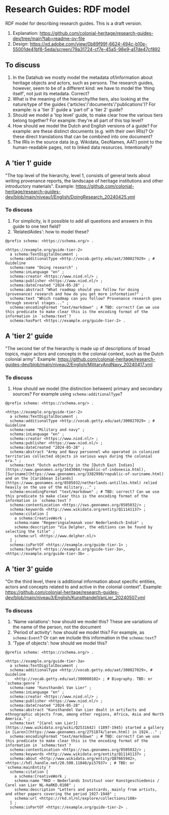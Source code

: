 # Research Guides: RDF model

RDF model for describing research guides. This is a draft version.

1. Explanation: https://github.com/colonial-heritage/research-guides-dev/tree/main?tab=readme-ov-file
1. Design: https://xd.adobe.com/view/0b89f99f-6624-494c-b10e-55001de41bf8-5eda/screen/79a31724-cf7e-45a5-98e9-a17de47cf892

## To discuss

1. In the Datahub we mostly model the metadata of/information about heritage objects and actors, such as persons. The research guides, however, seem to be of a different kind: we have to model the 'thing itself', not just its metadata. Correct?
1. What is the meaning of the hierarchy/the tiers, also looking at the nature/type of the guides ('articles'/'documents'/'publications')? For example: is a 'tier 3' guide a 'part of' a 'tier 2' guide?
1. Should we model a 'top level' guide, to make clear how the various tiers belong together? For example: they're all part of this top level?
1. How should we model the Dutch and English versions of a guide? For example: are these distinct documents (e.g. with their own IRIs)? Or these direct translations that can be combined into one document?
1. The IRIs in the source data (e.g. Wikidata, GeoNames, AAT) point to the human-readable pages, not to linked data resources. Intentionally?

## A 'tier 1' guide

"The top level of the hierarchy, level 1, consists of general texts about writing provenance reports, the landscape of heritage institutions and other introductory materials". Example: https://github.com/colonial-heritage/research-guides-dev/blob/main/niveau1/English/DoingResearch_20240425.yml

### To discuss

1. For simplicity, is it possible to add all questions and answers in this guide to one text field?
1. 'RelatedAides': how to model these?

```turtle
@prefix schema: <https://schema.org/> .

<https://example.org/guide-tier-2>
  a schema:TextDigitalDocument ;
  schema:additionalType <http://vocab.getty.edu/aat/300027029> ; # Guideline
  schema:name "Doing research" ;
  schema:inLanguage "en" ;
  schema:creator <https://www.niod.nl/> ;
  schema:publisher <https://www.niod.nl/> ;
  schema:dateCreated "2024-05-28" ;
  schema:abstract "What roadmap should you follow for doing (provenance) research and how do you get more information?" ;
  schema:text "Which roadmap can you follow? Provenance research goes through several stages..." ;
  schema:encodingFormat "text/markdown" ; # TBD: correct? Can we use this predicate to make clear this is the encoding format of the information in `schema:text`?
  schema:hasPart <https://example.org/guide-tier-2> .
```

## A 'tier 2' guide

"The second tier of the hierarchy is made up of descriptions of broad topics, major actors and concepts in the colonial context, such as the Dutch colonial army". Example: https://github.com/colonial-heritage/research-guides-dev/blob/main/niveau2/English/MilitaryAndNavy_20240417.yml

### To discuss

1. How should we model (the distinction between) primary and secondary sources? For example using `schema:additionalType`?

```turtle
@prefix schema: <https://schema.org/> .

<https://example.org/guide-tier-2>
  a schema:TextDigitalDocument ;
  schema:additionalType <http://vocab.getty.edu/aat/300027029> ; # Guideline
  schema:name "Military and navy" ;
  schema:inLanguage "en" ;
  schema:creator <https://www.niod.nl/> ;
  schema:publisher <https://www.niod.nl/> ;
  schema:dateCreated "2024-05-28" ;
  schema:abstract "Army and Navy personnel who operated in colonized territories collected objects in various ways during the colonial era." ;
  schema:text "Dutch authority in the [Dutch East Indies](https://www.geonames.org/1643084/republic-of-indonesia.html), [Suriname](https://www.geonames.org/3382998/republic-of-suriname.html) and on the [Caribbean Islands](https://www.geonames.org/8505032/netherlands-antilles.html) relied heavily on the use of the military..." ;
  schema:encodingFormat "text/markdown" ; # TBD: correct? Can we use this predicate to make clear this is the encoding format of the information in `schema:text`?
  schema:contentLocation <https://sws.geonames.org/8505032/> ;
  schema:keywords <http://www.wikidata.org/entity/Q11141137> ;
  schema:citation [
    a schema:CreativeWork ;
    schema:name "Regeeringsalmanak voor Nederlandsch-Indië" ;
    schema:description "Via Delpher, the editions can be found by selecting the title" ;
    schema:url <https://www.delpher.nl/>
  ] ;
  schema:isPartOf <https://example.org/guide-tier-1> ;
  schema:hasPart <https://example.org/guide-tier-3a>, <https://example.org/guide-tier-3b> .
```

## A 'tier 3' guide

"On the third level, there is additional information about specific entities, actors and concepts related to and active in the colonial context". Example: https://github.com/colonial-heritage/research-guides-dev/blob/main/niveau3/English/KunsthandelVanLier_20240507.yml

### To discuss

1. 'Name variations': how should we model this? These are variations of the name of the person, not the document
1. 'Period of activity': how should we model this? For example, as `schema:Event`? Or can we include this information in the `schema:text`?
1. 'Type of objects': how should we model this?

```turtle
@prefix schema: <https://schema.org/> .

<https://example.org/guide-tier-3a>
  a schema:TextDigitalDocument ;
  schema:additionalType <http://vocab.getty.edu/aat/300027029>, # Guideline
    <http://vocab.getty.edu/aat/300080102> ; # Biography. TBD: or `schema:genre`?
  schema:name "Kunsthandel Van Lier" ;
  schema:inLanguage "en" ;
  schema:creator <https://www.niod.nl/> ;
  schema:publisher <https://www.niod.nl/> ;
  schema:dateCreated "2024-05-28" ;
  schema:abstract "Kunsthandel Van Lier dealt in artifacts and ethnographic objects from, among other regions, Africa, Asia and North America." ;
  schema:text "[Carel van Lier]](https://www.wikidata.org/wiki/Q2531642) (1897-1945) started a gallery in [Laren](https://www.geonames.org/2751874/laren.html) in 1924..." ;
  schema:encodingFormat "text/markdown" ; # TBD: correct? Can we use this predicate to make clear this is the encoding format of the information in `schema:text`?
  schema:contentLocation <https://sws.geonames.org/8505032/> ;
  schema:keywords <http://www.wikidata.org/entity/Q11141137> ;
  schema:about <http://www.wikidata.org/entity/Q87665942>, <https://hdl.handle.net/20.500.11840/pi57937> ; # TBD: or `schema:mainEntity`?
  schema:citation [
    a schema:CreativeWork ;
    schema:name "RKD – Nederlands Instituut voor Kunstgeschiedenis / Carel van Lier NL-HaRKD.0108" ;
    schema:description "Letters and postcards, mainly from artists, and other papers covering the period 1927-1948" ;
    schema:url <https://rkd.nl/nl/explore/collections/108>
  ] ;
  schema:isPartOf <https://example.org/guide-tier-2> .
```
